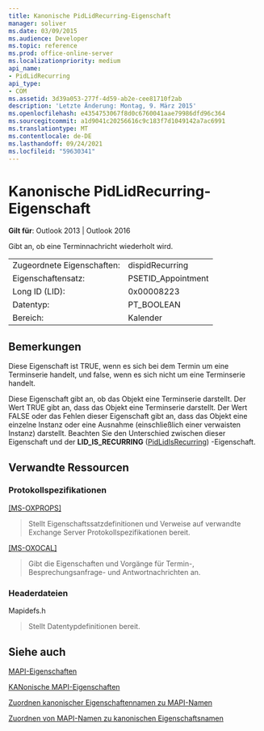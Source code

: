 ```yaml
---
title: Kanonische PidLidRecurring-Eigenschaft
manager: soliver
ms.date: 03/09/2015
ms.audience: Developer
ms.topic: reference
ms.prod: office-online-server
ms.localizationpriority: medium
api_name:
- PidLidRecurring
api_type:
- COM
ms.assetid: 3d39a053-277f-4d59-ab2e-cee81710f2ab
description: 'Letzte Änderung: Montag, 9. März 2015'
ms.openlocfilehash: e4354753067f8d0c6760041aae79986dfd96c364
ms.sourcegitcommit: a1d9041c20256616c9c183f7d1049142a7ac6991
ms.translationtype: MT
ms.contentlocale: de-DE
ms.lasthandoff: 09/24/2021
ms.locfileid: "59630341"
---
```

# <a name="pidlidrecurring-canonical-property"></a>Kanonische PidLidRecurring-Eigenschaft

  
  
**Gilt für**: Outlook 2013 | Outlook 2016 
  
Gibt an, ob eine Terminnachricht wiederholt wird.
  
|||
|:-----|:-----|
|Zugeordnete Eigenschaften:  <br/> |dispidRecurring  <br/> |
|Eigenschaftensatz:  <br/> |PSETID_Appointment  <br/> |
|Long ID (LID):  <br/> |0x00008223  <br/> |
|Datentyp:  <br/> |PT_BOOLEAN  <br/> |
|Bereich:  <br/> |Kalender  <br/> |
   
## <a name="remarks"></a>Bemerkungen

Diese Eigenschaft ist TRUE, wenn es sich bei dem Termin um eine Terminserie handelt, und false, wenn es sich nicht um eine Terminserie handelt.
  
Diese Eigenschaft gibt an, ob das Objekt eine Terminserie darstellt. Der Wert TRUE gibt an, dass das Objekt eine Terminserie darstellt. Der Wert FALSE oder das Fehlen dieser Eigenschaft gibt an, dass das Objekt eine einzelne Instanz oder eine Ausnahme (einschließlich einer verwaisten Instanz) darstellt. Beachten Sie den Unterschied zwischen dieser Eigenschaft und der **LID_IS_RECURRING** ([PidLidIsRecurring](pidlidisrecurring-canonical-property.md)) -Eigenschaft.
  
## <a name="related-resources"></a>Verwandte Ressourcen

### <a name="protocol-specifications"></a>Protokollspezifikationen

[[MS-OXPROPS]](https://msdn.microsoft.com/library/f6ab1613-aefe-447d-a49c-18217230b148%28Office.15%29.aspx)
  
> Stellt Eigenschaftssatzdefinitionen und Verweise auf verwandte Exchange Server Protokollspezifikationen bereit.
    
[[MS-OXOCAL]](https://msdn.microsoft.com/library/09861fde-c8e4-4028-9346-e7c214cfdba1%28Office.15%29.aspx)
  
> Gibt die Eigenschaften und Vorgänge für Termin-, Besprechungsanfrage- und Antwortnachrichten an.
    
### <a name="header-files"></a>Headerdateien

Mapidefs.h
  
> Stellt Datentypdefinitionen bereit.
    
## <a name="see-also"></a>Siehe auch



[MAPI-Eigenschaften](mapi-properties.md)
  
[KANonische MAPI-Eigenschaften](mapi-canonical-properties.md)
  
[Zuordnen kanonischer Eigenschaftennamen zu MAPI-Namen](mapping-canonical-property-names-to-mapi-names.md)
  
[Zuordnen von MAPI-Namen zu kanonischen Eigenschaftsnamen](mapping-mapi-names-to-canonical-property-names.md)

